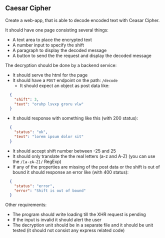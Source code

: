 Caesar Cipher
-------------


Create a web-app, that is able to decode encoded text with Ceasar Cipher.

It should have one page consisting several things:
 - A text area to place the encrypted text
 - A number input to specify the shift
 - A paragraph to display the decoded message
 - A button to send the the request and display the decoded message

The decryption should be done by a backend service:
 - It should serve the html for the page
 - It should have a `POST` endpoint on the path: `/decode`
   - It should expect an object as post data like:
  ```json
    {
      "shift": 3,
      "text": "oruhp lsvxp groru vlw"
    }
  ```
   - It should response with something like this (with 200 status):
  ```json
    {
      "status": "ok",
      "text": "lorem ipsum dolor sit"
    }
  ```
   - It should accept shift number between -25 and 25
   - It should only translate the the real letters (a-z and A-Z) (you can use the `/[a-zA-Z]/` RegExp)
   - If any of the properties are missing of the post data or the shift is out of bound it should response an error like (with 400 status):
  ```json
    {
      "status": "error",
      "error": "Shift is out of bound"
    }
  ```

Other requirements:
 - The program should write loading till the XHR request is pending
 - If the input is invalid it should alert the user
 - The decryption unit should be in a separate file and it should be unit tested (it should not consist any express related code)
